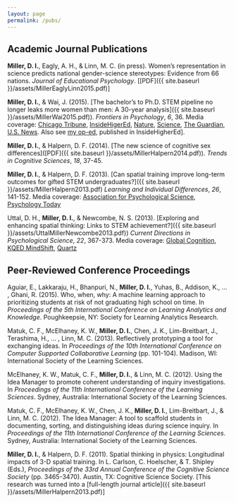 ```yaml
---
layout: page
permalink: /pubs/
---
```


## Academic Journal Publications

**Miller, D. I.**, Eagly, A. H., & Linn, M. C. (in press). Women’s representation in science predicts national
gender-science stereotypes: Evidence from 66 nations. _Journal of Educational Psychology_. [[PDF]({{ site.baseurl }}/assets/MillerEaglyLinn2015.pdf)]

**Miller, D. I.**, & Wai, J. (2015). [The bachelor’s to Ph.D. STEM pipeline no longer leaks more women than
men: A 30-year analysis]({{ site.baseurl }}/assets/MillerWai2015.pdf)). _Frontiers in Psychology_, _6_, 36. Media coverage: [Chicago Tribune](http://www.chicagotribune.com/bluesky/originals/chi-david-miller-northwestern-women-stem-bsi-20150217-story.html), [InsideHigerEd](https://www.insidehighered.com/news/2015/02/18/research-suggests-pipeline-science-talent-may-leak-men-and-women-same-rate), [Nature](http://www.nature.com/news/us-women-progress-to-phd-at-same-rate-as-men-1.16939), [Science](http://sciencecareers.sciencemag.org/career_magazine/previous_issues/articles/2015_02_24/caredit.a1500052), [The Guardian](http://www.theguardian.com/higher-education-network/2015/feb/19/dont-be-fooled-by-the-closing-gender-gap-in-science-phds), [U.S. News](http://www.usnews.com/news/stem-solutions/articles/2015/02/17/report-no-leaky-pipeline-for-women-in-stem). Also see [my op-ed](https://www.insidehighered.com/views/2015/03/03/essay-calls-ending-leaky-pipeline-metaphor-when-discussing-women-science), published in InsideHigherEd].

**Miller, D. I.**, & Halpern, D. F. (2014). [The new science of cognitive sex differences]([PDF]({{ site.baseurl }}/assets/MillerHalpern2014.pdf)). _Trends in Cognitive Sciences_, _18_, 37-45. 

**Miller, D. I.**, & Halpern, D. F. (2013). [Can spatial training improve long-term outcomes for gifted STEM
undergraduates?]({{ site.baseurl }}/assets/MillerHalpern2013.pdf) _Learning and Individual Differences_, _26_, 141-152. Media coverage: [Association for Psychological Science](http://www.psychologicalscience.org/index.php/convention/longitudinal-impacts-of-3-d-spatial-training-among-gifted-stem-undergraduates.html), [Psychology Today](https://www.psychologytoday.com/blog/finding-the-next-einstein/201105/is-spatial-intelligence-essential-innovation-and-can-we)

Uttal, D. H., **Miller, D. I.**, & Newcombe, N. S. (2013). [Exploring and enhancing spatial thinking: Links to
STEM achievement?]({{ site.baseurl }}/assets/UttalMillerNewcombe2013.pdf)) _Current Directions in Psychological Science_, _22_, 367-373. Media coverage: [Global Cognition](http://www.globalcognition.org/head-smart/building-spatial-thinking-improves-stem-success/), [KQED MindShift](http://blogs.kqed.org/mindshift/2013/07/why-we-need-to-value-spatial-creativity/), [Quartz](http://qz.com/151131/standardized-tests-discriminate-against-the-next-einsteins-and-teslas/)


## Peer-Reviewed Conference Proceedings

Aguiar, E., Lakkaraju, H., Bhanpuri, N., **Miller, D. I.**, Yuhas, B., Addison, K., … , Ghani, R. (2015). Who,
when, why: A machine learning approach to prioritizing students at risk of not graduating high
school on time. In _Proceedings of the 5th International Conference on Learning Analytics and Knowledge_.
Poughkeepsie, NY: Society for Learning Analytics Research.

Matuk, C. F., McElhaney, K. W., **Miller, D. I.**, Chen, J. K., Lim-Breitbart, J., Terashima, H., … , Linn, M. C.
(2013). Reflectively prototyping a tool for exchanging ideas. In _Proceedings of the 10th International
Conference on Computer Supported Collaborative Learning_ (pp. 101-104). Madison, WI: International
Society of the Learning Sciences.

McElhaney, K. W., Matuk, C. F., **Miller, D. I.**, & Linn, M. C. (2012). Using the Idea Manager to promote
coherent understanding of inquiry investigations. In _Proceedings of the 11th International Conference of
the Learning Sciences_. Sydney, Australia: International Society of the Learning Sciences.

Matuk, C. F., McElhaney, K. W., Chen, J. K., **Miller, D. I.**, Lim-Breitbart, J., & Linn, M. C. (2012). The Idea
Manager: A tool to scaffold students in documenting, sorting, and distinguishing ideas during science
inquiry. In _Proceedings of the 11th International Conference of the Learning Sciences_. Sydney, Australia:
International Society of the Learning Sciences.

**Miller, D. I.**, & Halpern, D. F. (2011). Spatial thinking in physics: Longitudinal impacts of 3-D spatial
training. In L. Carlson, C. Hoelscher, & T. Shipley (Eds.), _Proceedings of the 33rd Annual Conference of
the Cognitive Science Society_ (pp. 3465-3470). Austin, TX: Cognitive Science Society. [This research was
turned into a [full-length journal article]({{ site.baseurl }}/assets/MillerHalpern2013.pdf)]
